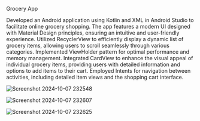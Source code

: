 Grocery App

Developed an Android application using Kotlin and XML in Android Studio to facilitate online grocery shopping. 
The app features a modern UI designed with Material Design principles, ensuring an intuitive and user-friendly experience. 
Utilized RecyclerView to efficiently display a dynamic list of grocery items, allowing users to scroll seamlessly through various categories. 
Implemented ViewHolder pattern for optimal performance and memory management. 
Integrated CardView to enhance the visual appeal of individual grocery items, providing users with detailed information and options to add items to their cart. 
Employed Intents for navigation between activities, including detailed item views and the shopping cart interface.

![Screenshot 2024-10-07 232548](https://github.com/user-attachments/assets/4c17aec0-a350-4006-83d6-a287193d466f)

![Screenshot 2024-10-07 232607](https://github.com/user-attachments/assets/6b831f18-caf7-4ca4-b383-682b075656af)

![Screenshot 2024-10-07 232625](https://github.com/user-attachments/assets/11c1a3ad-8db5-470d-9ae4-4ddb2394e962)



